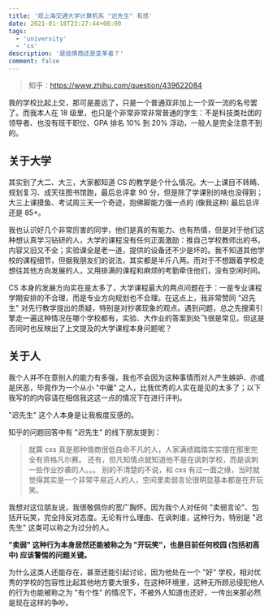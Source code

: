 ```yaml
---
title: '观上海交通大学计算机系 "迟先生" 有感'
date: 2021-01-18T23:27:44+08:00
tags:
  - 'university'
  - 'cs'
description: '是低情商还是变革者？'
comment: false
---
```


> 知乎：<https://www.zhihu.com/question/439622084>

我的学校比起上交，那可是差远了，只是一个普通双非加上一个双一流的名号罢了。而我本人在 18 级里，也只是个非常非常非常普通的学生：不是科技类社团的领导者、也没有班干职位、GPA 排名 10% 到 20% 浮动，一般人是完全注意不到的。

<!--more-->

## 关于大学

其实到了大二、大三，大家都知道 CS 的教学是个什么情况。大一上课目不转睛、规划复习、成天往图书馆跑，最后总评拿 90 分，但是除了学课别的啥也没得到；大三上课摸鱼、考试周三天一个奇迹，抱佛脚能力强一点的 (像我这种) 最后总评还是 85+。

我也认识好几个非常厉害的同学，他们是真的有能力、也有热情，但是对于他们这种想认真学习钻研的人，大学的课程没有任何正面激励：推自己学校教师出的书，内容又旧又不全；实验课全是老一道，提供的设备还不少是坏的。我不知道其他学校的课程细节，但据我朋友们的说法，其实都是半斤八两。而对于不想跟着学校走想往其他方向发展的人，又用排满的课程和麻烦的考勤牵住他们，没有空闲时间。

CS 本身的发展方向实在是太多了，大学课程最大的两点问题在于：一是专业课程学期安排的不合理，而是专业方向规划也不合理。在这点上，我非常赞同 "迟先生" 对先行教学提出的质疑，特别是对抄袭现象的观点。遇到问题，总之先搜索引擎走一遍这种情况在哪个学校都有，实验、大作业的答案到处飞很是常见，但这是否同时也反映出了上文提及的大学课程本身问题呢？

## 关于人

我个人并不在意别人的能力有多强，我也不会因为这种事情而对人产生嫉妒、亦或是厌恶，毕竟作为一个从小 "中庸" 之人，比我优秀的人实在是见的太多了；以下我写的的内容请在相信我这这一点的情况下在进行评判。

"迟先生" 这个人本身是让我极度反感的。

知乎的问题回答中有 "迟先生" 的线下朋友提到：

> 就算 cxs 真是那种情商很低自命不凡的人，人家满绩踏踏实实摆在那里完全有资格凡尔赛。
> 还有，但凡知情点就知道他不是在讽刺学校，而是讽刺一些作业抄袭的人。。。
> 别的不清楚的不说，和 cxs 有过一面之缘，当时就觉得其实是一个非常平易近人的人，空间里卖弱言论很明显基本都是在开玩笑。

我想对这位朋友说，我很敬佩你的宽广胸怀。因为我个人对任何 "卖弱言论"、包括开玩笑，完全持反对态度。无论有什么理由、在讽刺谁，这种行为，特别是 "迟先生" 这类可以称之为过分的人。

**"卖弱" 这种行为本身居然还能被称之为 "开玩笑"，也是目前任何校园 (包括初高中) 应该警惕的问题关键。**

为什么这类人还能存在，甚至还能引起讨论，因为他处在一个 "好" 学校，相对优秀的学校的包容性比起其他地方要大很多，在这种环境里，这种无所顾忌侵犯他人的行为也能被称之为 "有个性" 的情况下，不被外人知道也还好，一传出来那必然是现在这样的争吵。
